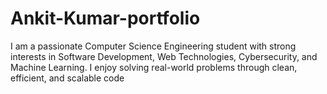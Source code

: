 # Ankit-Kumar-portfolio
I am a passionate Computer Science Engineering student with strong interests in Software Development, Web Technologies, Cybersecurity, and Machine Learning. I enjoy solving real-world problems through clean, efficient, and scalable code

